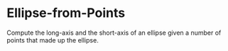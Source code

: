 # Ellipse-from-Points
Compute the long-axis and the short-axis of an ellipse given a number of points that made up the ellipse.
